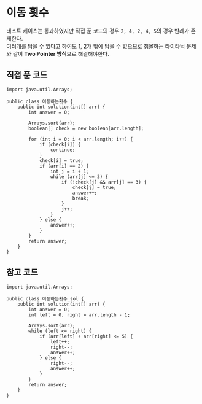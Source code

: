# 이동 횟수
테스트 케이스는 통과하였지만 직접 푼 코드의 경우 `2, 4, 2, 4, 5`의 경우 반례가 존재한다.</br>
여러개를 담을 수 있다고 하여도 1, 2개 밖에 담을 수 없으므로 침몰하는 타이타닉 문제와 같이 **Two Pointer 방식**으로 해결해야한다.
## 직접 푼 코드
```
import java.util.Arrays;

public class 이동하는횟수 {
	public int solution(int[] arr) {
		int answer = 0;

		Arrays.sort(arr);
		boolean[] check = new boolean[arr.length];

		for (int i = 0; i < arr.length; i++) {
			if (check[i]) {
				continue;
			}
			check[i] = true;
			if (arr[i] == 2) {
				int j = i + 1;
				while (arr[j] <= 3) {
					if (!check[j] && arr[j] == 3) {
						check[j] = true;
						answer++;
						break;
					}
					j++;
				}
			} else {
				answer++;
			}
		}
		return answer;
	}
}
```

## 참고 코드
```
import java.util.Arrays;

public class 이동하는횟수_sol {
	public int solution(int[] arr) {
		int answer = 0;
		int left = 0, right = arr.length - 1;

		Arrays.sort(arr);
		while (left <= right) {
			if (arr[left] + arr[right] <= 5) {
				left++;
				right--;
				answer++;
			} else {
				right--;
				answer++;
			}
		}
		return answer;
	}
}
```
